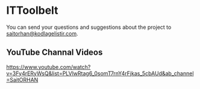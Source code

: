 # ITToolbelt

You can send your questions and suggestions about the project to saitorhan@kodlagelistir.com.


## YouTube Channal Videos

https://www.youtube.com/watch?v=3Fy4rERyWsQ&list=PLVlwRtag6_0somT7rnY4rFjkas_5cbAUd&ab_channel=SaitORHAN
